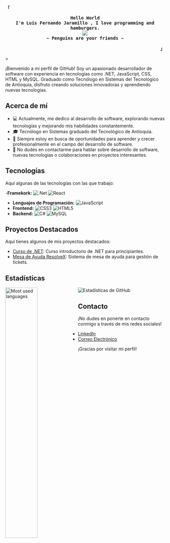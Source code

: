 <div align="justify">
<p align="left"><strong>「</strong></p>
  <p align="center">
    <samp>
      <b>
        Hello World
      <br>
        I'm Luis Fernando Jaramillo , I love programming and hamburgers.
      </b>
      <br>
        <image src="https://readme-typing-svg.herokuapp.com?font=ui-monospace&size=16&color=8E67C9&center=true&width=410&height=45&lines=Welcome+to+my+GitHub.">
      <br>
      <b>
        ~ Penguins are your friends ~
      </b>
    </samp>
  </p>
<p align="right"><strong>」</strong></p>

</div>>

¡Bienvenido a mi perfil de GitHub! Soy un apasionado desarrollador de software con experiencia en tecnologías como .NET, JavaScript, CSS, HTML y MySQL. Graduado como Tecnólogo en Sistemas del Tecnológico de Antioquia, disfruto creando soluciones innovadoras y aprendiendo nuevas tecnologías.

## Acerca de mí

- 💻 Actualmente, me dedico al desarrollo de software, explorando nuevas tecnologías y mejorando mis habilidades constantemente.
- 🎓 Tecnólogo en Sistemas graduado del Tecnológico de Antioquia.
- 🌱 Siempre estoy en busca de oportunidades para aprender y crecer profesionalmente en el campo del desarrollo de software.
- 💬 No dudes en contactarme para hablar sobre desarrollo de software, nuevas tecnologías o colaboraciones en proyectos interesantes.

## Tecnologías

Aquí algunas de las tecnologías con las que trabajo:

-**Framekork:**
![.Net](https://img.shields.io/badge/.NET-5C2D91?style=for-the-badge&logo=.net&logoColor=white)
![React](https://img.shields.io/badge/react-%2320232a.svg?style=for-the-badge&logo=react&logoColor=%2361DAFB)

- **Lenguajes de Programación:**
![JavaScript](https://img.shields.io/badge/-JavaScript-%23F7DF1C?style=flat-square&logo=javascript&logoColor=000000&labelColor=%23F7DF1C&color=%23FFCE5A)
- **Frontend:**
![CSS3](https://img.shields.io/badge/css3-%231572B6.svg?style=for-the-badge&logo=css3&logoColor=white)
![HTML5](https://img.shields.io/badge/html5-%23E34F26.svg?style=for-the-badge&logo=html5&logoColor=white)
- **Backend:**
![C#](https://img.shields.io/badge/c%23-%23239120.svg?style=for-the-badge&logo=csharp&logoColor=white)
![MySQL](https://img.shields.io/badge/mysql-4479A1.svg?style=for-the-badge&logo=mysql&logoColor=white)

## Proyectos Destacados

Aquí tienes algunos de mis proyectos destacados:

- [Curso de .NET](https://github.com/ljaramillocanas/Curso-.NET): Curso introductorio de .NET para principiantes.
- [Mesa de Ayuda ResolveX](https://github.com/ljaramillocanas/ResolveX): Sistema de mesa de ayuda para gestión de tickets.

## Estadísticas

![Estadísticas de GitHub](https://github-readme-stats.vercel.app/api?username=ljaramillocanas&show_icons=true)
<img align="left" width="45%" src="https://github-readme-stats.vercel.app/api/top-langs/?username=ljaramillocanas&layout=compact"  alt="Most used languages"/>

## Contacto

¡No dudes en ponerte en contacto conmigo a través de mis redes sociales!

- [LinkedIn](https://www.linkedin.com/in/luis-fernando-jaramillo-ca%C3%B1as-204340239/)
- [Correo Electrónico](ljaramillocanas@gmail.com)

¡Gracias por visitar mi perfil!
